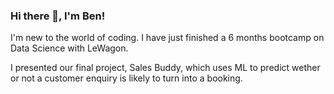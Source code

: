 ### Hi there 👋, I'm Ben!
I'm new to the world of coding.
I have just finished a 6 months bootcamp on Data Science with LeWagon.

I presented our final project, Sales Buddy, which uses ML to predict wether or not a customer enquiry is likely to turn into a booking. 

<!--
**bennyindxb/bennyindxb** is a ✨ _special_ ✨ repository because its `README.md` (this file) appears on your GitHub profile.

Here are some ideas to get you started:

- 🔭 I’m currently working on ...
- 🌱 I’m currently learning all the tools that I'll need to become a data analyst/engineer/scientist...
- 👯 I’m looking to collaborate on anything I'm able to, which is not far as of now...
- 🤔 I’m looking for help with a lot of things 😅...
- 💬 Ask me about ...
- 📫 How to reach me: ...
- 😄 Pronouns: He/His...
- ⚡ Fun fact: Real name is Benoit and everyone mispronounces it the first time!
-->
